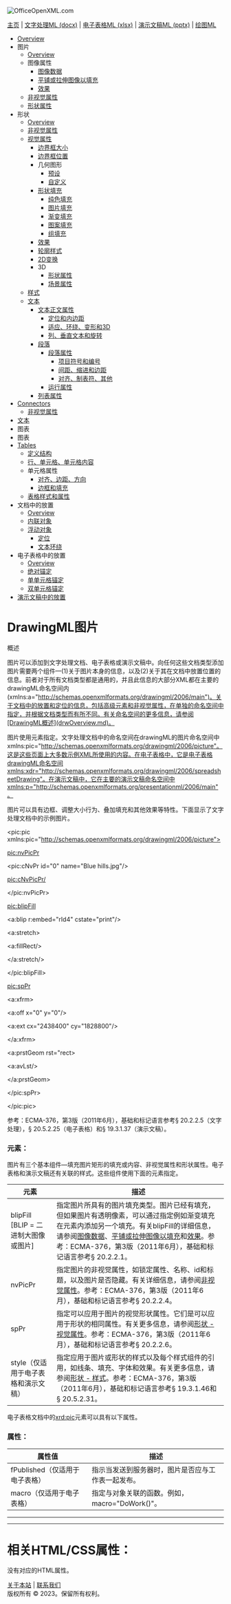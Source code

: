 ![OfficeOpenXML.com](drwImages/drawingMLbanner.png)

[主页](index.md) | [文字处理ML (docx)](anatomyofOOXML.md) | [电子表格ML (xlsx)](anatomyofOOXML-xlsx.md) | [演示文稿ML (pptx)](anatomyofOOXML-pptx.md) | [绘图ML](drwOverview.md)

- [Overview](drwOverview.md)
- 图片
  - [Overview](drwPic.md)
  - 图像属性
    - [图像数据](drwPic-ImageData.md)
    - [平铺或拉伸图像以填充](drwPic-tile.md)
    - [效果](drwPic-effects.md)
  - [非视觉属性](drwPic-nvPicPr.md)
  - [形状属性](drwSp-SpPr.md)
- 形状
  - [Overview](drwShape.md)
  - [非视觉属性](drwSp-nvSpPr.md)
  - [视觉属性](drwSp-SpPr.md)
    - [边界框大小](drwSp-size.md)
    - [边界框位置](drwSp-location.md)
    - 几何图形
      - [预设](drwSp-prstGeom.md)
      - [自定义](drwSp-custGeom.md)
    - [形状填充](drwSp-shapeFill.md)
      - [纯色填充](drwSp-SolidFill.md)
      - [图片填充](drwSp-PictFill.md)
      - [渐变填充](drwSp-GradFill.md)
      - [图案填充](drwSp-PattFill.md)
      - [组填充](drwSp-grpFill.md)
    - [效果](drwSp-effects.md)
    - [轮廓样式](drwSp-outline.md)
    - [2D变换](drwSp-rotate.md)
    - 3D
      - [形状属性](drwSp-3dProps.md)
      - [场景属性](drwSp-3dScene.md)
  - [样式](drwSp-styles.md)
  - [文本](drwSp-text.md)
    - [文本正文属性](drwSp-text-bodyPr.md)
      - [定位和内边距](drwSp-text-bodyPr-inset.md)
      - [适应、环绕、变形和3D](drwSp-text-bodyPr-fit.md)
      - [列、垂直文本和旋转](drwSp-text-bodyPr-columns.md)
    - [段落](drwSp-text-paragraph.md)
      - [段落属性](drwSp-text-paraProps.md)
        - [项目符号和编号](drwSp-text-paraProps-numbering.md)
        - [间距、缩进和边距](drwSp-text-paraProps-margins.md)
        - [对齐、制表符、其他](drwSp-text-paraProps-align.md)
      - [运行属性](drwSp-text-runProps.md)
    - [列表属性](drwSp-text-lstPr.md)
- [Connectors](drwCxnSp.md)
  - [非视觉属性](drwSp-nvCxnSpPr.md)
- [文本](drwSp-textbox.md)
- 图表
- 图表
- [Tables](drwTable.md)
  - [定义结构](drwTableGrid.md)
  - [行、单元格、单元格内容](drwTableRowAndCell.md)
  - 单元格属性
    - [对齐、边距、方向](drwTableCellProperties-alignment.md)
    - [边框和填充](drwTableCellProperties-bordersFills.md)
  - [表格样式和属性](drwTableStyles.md)
- 文档中的放置
  - [Overview](drwPicInWord.md)
  - [内联对象](drwPicInline.md)
  - [浮动对象](drwPicFloating.md)
    - [定位](drwPicFloating-position.md)
    - [文本环绕](drwPicFloating-textWrap.md)
- 电子表格中的放置
  - [Overview](drwPicInSpread.md)
  - [绝对锚定](drwPicInSpread-absolute.md)
  - [单单元格锚定](drwPicInSpread-oneCell.md)
  - [双单元格锚定](drwPicInSpread-twoCell.md)
- [演示文稿中的放置](drwPicInPresentation.md)

# DrawingML图片

概述

图片可以添加到文字处理文档、电子表格或演示文稿中。向任何这些文档类型添加图片需要两个组件—(1)关于图片本身的信息，以及(2)关于其在文档中放置位置的信息。前者对于所有文档类型都是通用的，并且此信息的大部分XML都在主要的drawingML命名空间内(xmlns:a="http://schemas.openxmlformats.org/drawingml/2006/main")。关于文档中的放置和定位的信息，包括高级元素和非视觉属性，在单独的命名空间中指定，并根据文档类型而有所不同。有关命名空间的更多信息，请参阅[DrawingML概述](drwOverview.md)。

图片使用<pic>元素指定。文字处理文档中的命名空间在drawingML的图片命名空间中xmlns:pic="http://schemas.openxmlformats.org/drawingml/2006/picture"。这是这些页面上大多数示例XML所使用的内容。在电子表格中，它是电子表格drawingML命名空间xmlns:xdr="http://schemas.openxmlformats.org/drawingml/2006/spreadsheetDrawing"。在演示文稿中，它在主要的演示文稿命名空间中xmlns:p="http://schemas.openxmlformats.org/presentationml/2006/main"。

图片可以具有边框、调整大小行为、叠加填充和其他效果等特性。下面显示了文字处理文档中的示例图片。

<pic:pic xmlns:pic="http://schemas.openxmlformats.org/drawingml/2006/picture">

<pic:nvPicPr>

<pic:cNvPr id="0" name="Blue hills.jpg"/>

<pic:cNvPicPr/>

</pic:nvPicPr>

<pic:blipFill>

<a:blip r:embed="rId4" cstate="print"/>

<a:stretch>

<a:fillRect/>

</a:stretch/>

</pic:blipFill>

<pic:spPr>

<a:xfrm>

<a:off x="0" y="0"/>

<a:ext cx="2438400" cy="1828800"/>

</a:xfrm>

<a:prstGeom rst="rect>

<a:avLst/>

</a:prstGeom>

</pic:spPr>

</pic:pic>

参考：ECMA-376，第3版（2011年6月），基础和标记语言参考§ 20.2.2.5（文字处理），§ 20.5.2.25（电子表格）和§ 19.3.1.37（演示文稿）。

### 元素：

图片有三个基本组件—填充图片矩形的填充或内容、非视觉属性和形状属性。电子表格和演示文稿还有关联的样式。这些组件使用下面的元素指定。

| 元素                                 | 描述                                                                                                                                                                                                                                                                                                                           |
| ------------------------------------ | ------------------------------------------------------------------------------------------------------------------------------------------------------------------------------------------------------------------------------------------------------------------------------------------------------------------------------ |
| blipFill [BLIP = 二进制大图像或图片] | 指定图片所具有的图片填充类型。图片已经有填充，但如果图片有透明像素，可以通过指定例如渐变填充在<spPr>元素内添加另一个填充。有关blipFill的详细信息，请参阅[图像数据](drwPic-ImageData.md)、[平铺或拉伸图像以填充](drwPic-tile.md)和[效果](drwPic-effects.md)。参考：ECMA-376，第3版（2011年6月），基础和标记语言参考§ 20.2.2.1。 |
| nvPicPr                              | 指定图片的非视觉属性，如锁定属性、名称、id和标题，以及图片是否隐藏。有关详细信息，请参阅[非视觉属性](drwPic-nvPicPr.md)。参考：ECMA-376，第3版（2011年6月），基础和标记语言参考§ 20.2.2.4。                                                                                                                                    |
| spPr                                 | 指定可以应用于图片的视觉形状属性。它们是可以应用于形状的相同属性。有关更多信息，请参阅[形状 - 视觉属性](drwSp-SpPr.md)。参考：ECMA-376，第3版（2011年6月），基础和标记语言参考§ 20.2.2.6。                                                                                                                                     |
| style（仅适用于电子表格和演示文稿）  | 指定应用于图片或形状的样式以及每个样式组件的引用，如线条、填充、字体和效果。有关更多信息，请参阅[形状 - 样式](drwSp-styles.md)。参考：ECMA-376，第3版（2011年6月），基础和标记语言参考§ 19.3.1.46和§ 20.5.2.31。                                                                                                               |

电子表格文档中的<xrd:pic>元素可以具有以下属性。

### 属性：

| 属性值                         | 描述                                               |
| ------------------------------ | -------------------------------------------------- |
| fPublished（仅适用于电子表格） | 指示当发送到服务器时，图片是否应与工作表一起发布。 |
| macro（仅适用于电子表格）      | 指定与对象关联的函数。例如，macro="DoWork()"。     |

---

---

# 相关HTML/CSS属性：

没有对应的HTML属性。

[关于本站](aboutThisSite.md) | [联系我们](contactUs.md)  
版权所有 © 2023。保留所有权利。

